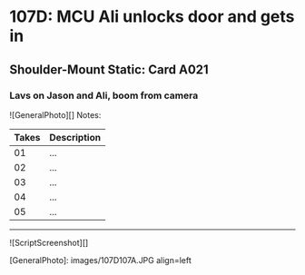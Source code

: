 # 107D: MCU Ali unlocks door and gets in
## Shoulder-Mount Static: Card A021

### Lavs on Jason and Ali, boom from camera

![GeneralPhoto][]
Notes: 

| Takes | Description |
|:---|:----|
| 01 | ... |
| 02 | ... |
| 03 | ... |
| 04 | ... |
| 05 | ... |

----

![ScriptScreenshot][]


[GeneralPhoto]:  images/107D107A.JPG align=left
